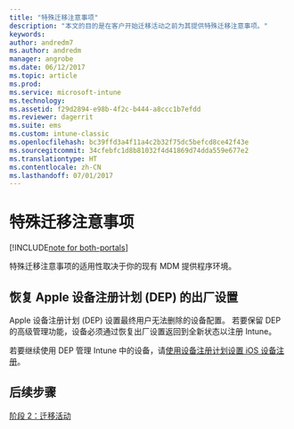 ```yaml
---
title: "特殊迁移注意事项"
description: "本文的目的是在客户开始迁移活动之前为其提供特殊迁移注意事项。"
keywords: 
author: andredm7
ms.author: andredm
manager: angrobe
ms.date: 06/12/2017
ms.topic: article
ms.prod: 
ms.service: microsoft-intune
ms.technology: 
ms.assetid: f29d2894-e98b-4f2c-b444-a8ccc1b7efdd
ms.reviewer: dagerrit
ms.suite: ems
ms.custom: intune-classic
ms.openlocfilehash: bc39ffd3a4f11a4c2b32f75dc5befcd8ce42f43e
ms.sourcegitcommit: 34cfebfc1d8b81032f4d41869d74dda559e677e2
ms.translationtype: HT
ms.contentlocale: zh-CN
ms.lasthandoff: 07/01/2017
---
```

# <a name="special-migration-considerations"></a>特殊迁移注意事项

[!INCLUDE[note for both-portals](./includes/note-for-both-portals.md)]

特殊迁移注意事项的适用性取决于你的现有 MDM 提供程序环境。

## <a name="factory-reset-for-apples-device-enrollment-program-dep"></a>恢复 Apple 设备注册计划 (DEP) 的出厂设置

Apple 设备注册计划 (DEP) 设置最终用户无法删除的设备配置。 若要保留 DEP 的高级管理功能，设备必须通过恢复出厂设置返回到全新状态以注册 Intune。

若要继续使用 DEP 管理 Intune 中的设备，请[使用设备注册计划设置 iOS 设备注册](/intune/device-enrollment-program-enroll-ios)。


## <a name="next-steps"></a>后续步骤 

[阶段 2：迁移活动](migration-guide-campaign.md)
